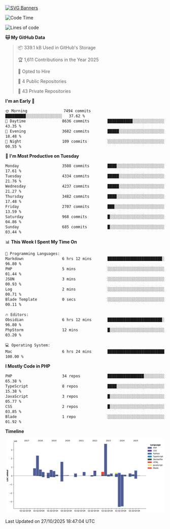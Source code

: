 [![SVG Banners](https://svg-banners.vercel.app/api?type=glitch&text1=Gere_Lajos%F0%9F%92%BB&width=800&height=400)](https://github.com/Akshay090/svg-banners)

<!--START_SECTION:waka-->
![Code Time](http://img.shields.io/badge/Code%20Time-2%2C948%20hrs%2051%20mins-blue)

![Lines of code](https://img.shields.io/badge/From%20Hello%20World%20I%27ve%20Written-15.4%20million%20lines%20of%20code-blue)

**🐱 My GitHub Data** 

> 📦 339.1 kB Used in GitHub's Storage 
 > 
> 🏆 1,611 Contributions in the Year 2025
 > 
> 💼 Opted to Hire
 > 
> 📜 4 Public Repositories 
 > 
> 🔑 43 Private Repositories 
 > 
**I'm an Early 🐤** 

```text
🌞 Morning                7494 commits        █████████░░░░░░░░░░░░░░░░   37.62 % 
🌆 Daytime                8636 commits        ███████████░░░░░░░░░░░░░░   43.35 % 
🌃 Evening                3682 commits        █████░░░░░░░░░░░░░░░░░░░░   18.48 % 
🌙 Night                  109 commits         ░░░░░░░░░░░░░░░░░░░░░░░░░   00.55 % 
```
📅 **I'm Most Productive on Tuesday** 

```text
Monday                   3508 commits        ████░░░░░░░░░░░░░░░░░░░░░   17.61 % 
Tuesday                  4334 commits        █████░░░░░░░░░░░░░░░░░░░░   21.76 % 
Wednesday                4237 commits        █████░░░░░░░░░░░░░░░░░░░░   21.27 % 
Thursday                 3482 commits        ████░░░░░░░░░░░░░░░░░░░░░   17.48 % 
Friday                   2707 commits        ███░░░░░░░░░░░░░░░░░░░░░░   13.59 % 
Saturday                 968 commits         █░░░░░░░░░░░░░░░░░░░░░░░░   04.86 % 
Sunday                   685 commits         █░░░░░░░░░░░░░░░░░░░░░░░░   03.44 % 
```


📊 **This Week I Spent My Time On** 

```text
💬 Programming Languages: 
Markdown                 6 hrs 12 mins       ████████████████████████░   96.80 % 
PHP                      5 mins              ░░░░░░░░░░░░░░░░░░░░░░░░░   01.44 % 
JSON                     3 mins              ░░░░░░░░░░░░░░░░░░░░░░░░░   00.93 % 
Log                      2 mins              ░░░░░░░░░░░░░░░░░░░░░░░░░   00.71 % 
Blade Template           0 secs              ░░░░░░░░░░░░░░░░░░░░░░░░░   00.11 % 

🔥 Editors: 
Obsidian                 6 hrs 12 mins       ████████████████████████░   96.80 % 
PhpStorm                 12 mins             █░░░░░░░░░░░░░░░░░░░░░░░░   03.20 % 

💻 Operating System: 
Mac                      6 hrs 24 mins       █████████████████████████   100.00 % 
```

**I Mostly Code in PHP** 

```text
PHP                      34 repos            ████████████████░░░░░░░░░   65.38 % 
TypeScript               8 repos             ████░░░░░░░░░░░░░░░░░░░░░   15.38 % 
JavaScript               3 repos             █░░░░░░░░░░░░░░░░░░░░░░░░   05.77 % 
CSS                      2 repos             █░░░░░░░░░░░░░░░░░░░░░░░░   03.85 % 
Blade                    1 repo              ░░░░░░░░░░░░░░░░░░░░░░░░░   01.92 % 
```



**Timeline**

![Lines of Code chart](https://raw.githubusercontent.com/gere-lajos/gere-lajos/main/assets/bar_graph.png)


 Last Updated on 27/10/2025 18:47:04 UTC
<!--END_SECTION:waka-->
